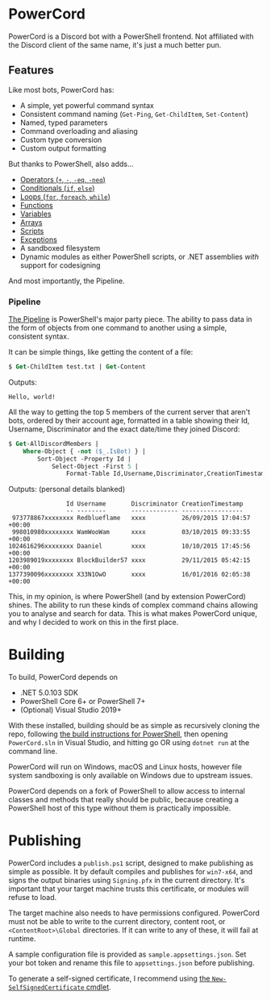 # PowerCord
 PowerCord is a Discord bot with a PowerShell frontend. Not affiliated with the Discord client of the same name, it's just a much better pun.

## Features

Like most bots, PowerCord has:
- A simple, yet powerful command syntax
- Consistent command naming (`Get-Ping`, `Get-ChildItem`, `Set-Content`)
- Named, typed parameters
- Command overloading and aliasing
- Custom type conversion
- Custom output formatting

But thanks to PowerShell, also adds...
 - [Operators (`+`, `-`, `-eq`, `-neq`)](https://docs.microsoft.com/en-us/powershell/module/microsoft.powershell.core/about/about_operators)
 - [Conditionals (`if`, `else`)](https://docs.microsoft.com/en-us/powershell/module/microsoft.powershell.core/about/about_if)
 - [Loops (`for`, `foreach`, `while`)](https://docs.microsoft.com/en-us/powershell/module/microsoft.powershell.core/about/about_while)
 - [Functions](https://docs.microsoft.com/en-us/powershell/module/microsoft.powershell.core/about/about_functions)
 - [Variables](https://docs.microsoft.com/en-us/powershell/module/microsoft.powershell.core/about/about_variables)
 - [Arrays](https://docs.microsoft.com/en-us/powershell/module/microsoft.powershell.core/about/about_arrays)
 - [Scripts](https://docs.microsoft.com/en-us/powershell/module/microsoft.powershell.core/about/about_scripts)
 - [Exceptions](https://docs.microsoft.com/en-us/powershell/module/microsoft.powershell.core/about/about_try_catch_finally)
 - A sandboxed filesystem
 - Dynamic modules as either PowerShell scripts, or .NET assemblies *with* support for codesigning

And most importantly, the Pipeline.

### Pipeline

[The Pipeline](https://docs.microsoft.com/en-us/powershell/module/microsoft.powershell.core/about/about_pipelines) is PowerShell's major party piece. The ability to pass data in the form of objects from one command to another using a simple, consistent syntax. 

It can be simple things, like getting the content of a file:

```ps
$ Get-ChildItem test.txt | Get-Content
```

Outputs:
```
Hello, world!
```

All the way to getting the top 5 members of the current server that aren't bots, ordered by their account age, formatted in a table showing their Id, Username, Discriminator and the exact date/time they joined Discord:

```ps
$ Get-AllDiscordMembers | 
    Where-Object { -not ($_.IsBot) } | 
        Sort-Object -Property Id | 
            Select-Object -First 5 | 
                Format-Table Id,Username,Discriminator,CreationTimestamp
```

Outputs: (personal details blanked)
```
                Id Username       Discriminator CreationTimestamp
                -- --------       ------------- -----------------
 973778867xxxxxxxx Redblueflame   xxxx          26/09/2015 17:04:57 +00:00
 998010980xxxxxxxx WamWooWam      xxxx          03/10/2015 09:33:55 +00:00
1024616296xxxxxxxx Daaniel        xxxx          10/10/2015 17:45:56 +00:00
1203989019xxxxxxxx BlockBuilder57 xxxx          29/11/2015 05:42:15 +00:00
1377390096xxxxxxxx X33N1OwO       xxxx          16/01/2016 02:05:38 +00:00
```

This, in my opinion, is where PowerShell (and by extension PowerCord) shines. The ability to run these kinds of complex command chains allowing you to analyse and search for data. This is what makes PowerCord unique, and why I decided to work on this in the first place.

# Building
To build, PowerCord depends on
 - .NET 5.0.103 SDK
 - PowerShell Core 6+ or PowerShell 7+
 - (Optional) Visual Studio 2019+

With these installed, building should be as simple as recursively cloning the repo, following [the build instructions for PowerShell](https://github.com/WamWooWam/PowerShell/blob/powercord/docs/building/windows-core.md), then opening `PowerCord.sln` in Visual Studio, and hitting go OR using `dotnet run` at the command line.

PowerCord will run on Windows, macOS and Linux hosts, however file system sandboxing is only available on Windows due to upstream issues.

PowerCord depends on a fork of PowerShell to allow access to internal classes and methods that really should be public, because creating a PowerShell host of this type without them is practically impossible.

# Publishing
PowerCord includes a `publish.ps1` script, designed to make publishing as simple as possible. It by default compiles and publishes for `win7-x64`, and signs the output binaries using `Signing.pfx` in the current directory. It's important that your target machine trusts this certificate, or modules will refuse to load.

The target machine also needs to have permissions configured. PowerCord must not be able to write to the current directory, content root, or `<ContentRoot>\Global` directories. If it can write to any of these, it will fail at runtime.

A sample configuration file is provided as `sample.appsettings.json`. Set your bot token and rename this file to `appsettings.json` before publishing.

To generate a self-signed certificate, I recommend using [the `New-SelfSignedCertificate` cmdlet](https://docs.microsoft.com/en-us/powershell/module/pkiclient/new-selfsignedcertificate).